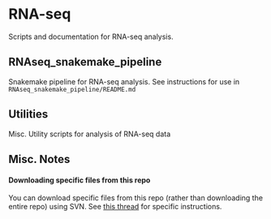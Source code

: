 # RNA-seq
Scripts and documentation for RNA-seq analysis.
## RNAseq_snakemake_pipeline
Snakemake pipeline for RNA-seq analysis. See instructions for use in `RNAseq_snakemake_pipeline/README.md`
## Utilities
Misc. Utility scripts for analysis of RNA-seq data
## Misc. Notes
#### Downloading specific files from this repo
You can download specific files from this repo (rather than downloading the entire repo) using SVN. See [this thread](https://stackoverflow.com/questions/7106012/download-a-single-folder-or-directory-from-a-github-repo) for specific instructions.
